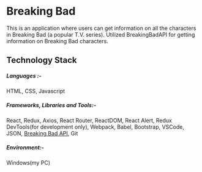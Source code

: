 # Breaking Bad

This is an application where users can get information on all the characters in Breaking Bad (a popular T.V. series). Utilized BreakingBadAPI for getting information on Breaking Bad characters.

## Technology Stack

##### Languages :-

HTML, CSS, Javascript

##### Frameworks, Libraries and Tools:-

React, Redux, Axios, React Router, ReactDOM, React Alert, Redux DevTools(for development only), Webpack, Babel, Bootstrap, VSCode, JSON, [Breaking Bad API](https://breakingbadapi.com/documentation), Git

##### Environment:-

Windows(my PC)
